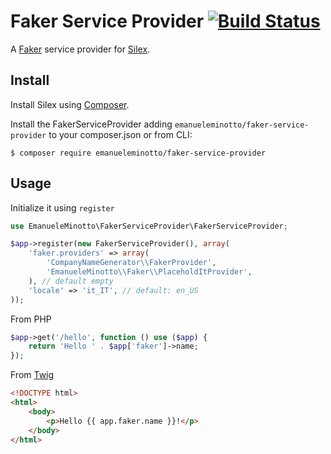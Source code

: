 Faker Service Provider [![Build Status](https://travis-ci.org/EmanueleMinotto/FakerServiceProvider.svg)](https://travis-ci.org/EmanueleMinotto/FakerServiceProvider)
====================

A [Faker](https://github.com/fzaninotto/Faker) service provider for [Silex](http://silex.sensiolabs.org/).

## Install
Install Silex using [Composer](http://getcomposer.org/).

Install the FakerServiceProvider adding `emanueleminotto/faker-service-provider` to your composer.json or from CLI:

```
$ composer require emanueleminotto/faker-service-provider
```

## Usage
Initialize it using `register`
```php
use EmanueleMinotto\FakerServiceProvider\FakerServiceProvider;

$app->register(new FakerServiceProvider(), array(
    'faker.providers' => array(
        'CompanyNameGenerator\\FakerProvider',
        'EmanueleMinotto\\Faker\\PlaceholdItProvider',
    ), // default empty
    'locale' => 'it_IT', // default: en_US
));
```

From PHP
```php
$app->get('/hello', function () use ($app) {
    return 'Hello ' . $app['faker']->name;
});
```

From [Twig](http://twig.sensiolabs.org/)
```html
<!DOCTYPE html>
<html>
    <body>
        <p>Hello {{ app.faker.name }}!</p>
    </body>
</html>
```
